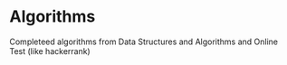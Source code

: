 # Algorithms

Completeed algorithms from Data Structures and Algorithms and Online Test (like hackerrank)
